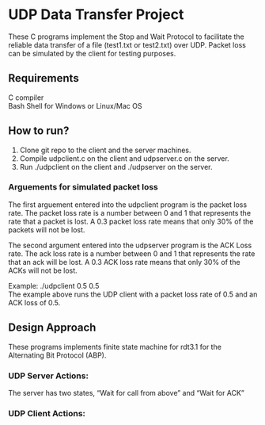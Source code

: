 # UDP Data Transfer Project

These C programs implement the Stop and Wait Protocol to facilitate the reliable data transfer of a file (test1.txt or test2.txt) over UDP.  Packet loss can be simulated by the client for testing purposes.

## Requirements
C compiler<br>
Bash Shell for Windows or Linux/Mac OS

## How to run?
1. Clone git repo to the client and the server machines.
2. Compile udpclient.c on the client and udpserver.c on the server.
3. Run ./udpclient on the client and ./udpserver on the server.

### Arguements for simulated packet loss
The first arguement entered into the udpclient program is the packet loss rate.  The packet loss rate is a number between 0 and 1 that represents the rate that a packet is lost.  A 0.3 packet loss rate means that only 30% of the packets will not be lost.

The second argument entered into the udpserver program is the ACK Loss rate.  The ack loss rate is a number between 0 and 1 that represents the rate that an ack will be lost.  A 0.3 ACK loss rate means that only 30% of the ACKs will not be lost.

Example: ./udpclient 0.5 0.5<br>
The example above runs the UDP client with a packet loss rate of 0.5 and an ACK loss of 0.5.

## Design Approach
These programs implements finite state machine for rdt3.1 for the Alternating Bit Protocol (ABP). 

### UDP Server Actions:
The server has two states, “Wait for call from above” and “Wait for ACK”

### UDP Client Actions:
